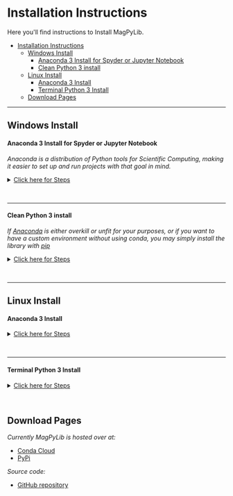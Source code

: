# Installation Instructions

Here you'll find instructions to Install MagPyLib.

- [Installation Instructions](#installation-instructions)
  - [Windows Install](#windows-install)
      - [Anaconda 3 Install for Spyder or Jupyter Notebook](#anaconda-3-install-for-spyder-or-jupyter-notebook)
      - [Clean Python 3 install](#clean-python-3-install)
  - [Linux Install](#linux-install)
      - [Anaconda 3 Install](#anaconda-3-install)
      - [Terminal Python 3 Install](#terminal-python-3-install)
  - [Download Pages](#download-pages)
  
  
---

## Windows Install

#### Anaconda 3 Install for Spyder or Jupyter Notebook

_Anaconda is a distribution of Python tools for Scientific Computing, making it easier to set up and run projects with that goal in mind._

<details>

<a href=#anaconda-3-install-for-spyder-or-jupyter-notebook><summary> Click here for Steps </summary></a>

1. [Download Anaconda][anaconda]
2. Start Anaconda Navigator 
3. On the interface, go to `Environments` and choose the environment you wish to install MagPyLib in. For this example, we will use the base environment:
   ![](../../_static/images/install_guide/anaconda0.png)
4. Look for MagPyLib in the Package search bar
   ![](../../_static/images/install_guide/anaconda.png)
5. On the Anaconda interface, in the Home tab, select your environment and Open Spyder/Jupyter 
   ![](../../_static/images/install_guide/anaconda2.png)

```eval_rst
6. Run the example script :doc:`x_examples` .
```

</details>

&nbsp;
&nbsp;

--- 

#### Clean Python 3 install

_If [Anaconda][anaconda] is either overkill or unfit for your purposes, or if you want to have a custom environment without using conda, you may simply install the library with [pip]_

<details>


<a href=#clean-python-3-install><summary> Click here for Steps </summary></a>

1. Install [Python][python3]
2. Open `cmd.exe`
3. Add Python to your path
   - [External Guide on setting up Python + pip](https://projects.raspberrypi.org/en/projects/using-pip-on-windows/5)
4. Install magpylib with the following command:
    ```
    python -m pip install magpylib
    ```
</details>

&nbsp;
&nbsp;

---

## Linux Install

#### Anaconda 3 Install

<details>

<a href="#anaconda-3-install"><summary> Click here for Steps </summary></a>

1. [Download Anaconda][anaconda]
2. Open a terminal window and type `anaconda-navigator`
3. On the interface, go to `Environments` and choose the environment you wish to install MagPyLib in. For this example, we will use the base environment:
   ![](../../_static/images/install_guide/anaconda0.png)
4. Look for MagPyLib in the Package search bar
   ![](../../_static/images/install_guide/anaconda.png)
5. On the Anaconda interface, in the Home tab, select your environment and Open Spyder/Jupyter 
   ![](../../_static/images/install_guide/anaconda2.png)

```eval_rst
6. Run the example script :doc:`x_examples` .
```

</details>

&nbsp;
&nbsp;

---

#### Terminal Python 3 Install

<details>


<a href="#terminal-python-3-install"><summary> Click here for Steps </summary></a>

1. Install [Python][python3]
2. Open your Terminal
3. Install magpylib with the following command:
    ```
    pip install magpylib
    ```
</details>

&nbsp;
&nbsp;

## Download Pages

_Currently MagPyLib is hosted over at:_
- [Conda Cloud][CondaCloud]
- [PyPi][PyPi]

_Source code:_
- [GitHub repository][GitHub]



[pip]: https://pip.pypa.io/en/stable/installing/
[anaconda]: https://www.anaconda.com/distribution/
[python3]: https://www.python.org/downloads/
[CondaCloud]:  https://mystery-404.herokuapp.com/
[GitHub]:  https://mystery-404.herokuapp.com/
[PyPi]:  https://mystery-404.herokuapp.com/